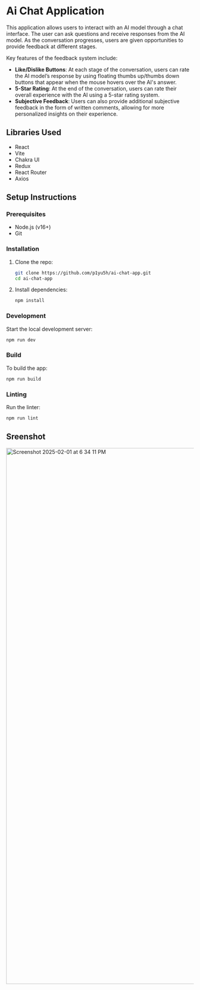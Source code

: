 # Ai Chat Application
This application allows users to interact with an AI model through a chat interface. The user can ask questions and receive responses from the AI model. As the conversation progresses, users are given opportunities to provide feedback at different stages.

Key features of the feedback system include:

- **Like/Dislike Buttons**: At each stage of the conversation, users can rate the AI model’s response by using floating thumbs up/thumbs down buttons that appear when the mouse hovers over the AI's answer.
- **5-Star Rating**: At the end of the conversation, users can rate their overall experience with the AI using a 5-star rating system.
- **Subjective Feedback**: Users can also provide additional subjective feedback in the form of written comments, allowing for more personalized insights on their experience.

## Libraries Used
- React
- Vite
- Chakra UI
- Redux
- React Router
- Axios

## Setup Instructions

### Prerequisites
- Node.js (v16+)
- Git

### Installation

1. Clone the repo:
   ```bash
   git clone https://github.com/p1yu5h/ai-chat-app.git
   cd ai-chat-app
   ```

2. Install dependencies:
   ```bash
   npm install
   ```

### Development

Start the local development server:
```bash
npm run dev
```

### Build

To build the app:
```bash
npm run build
```

### Linting

Run the linter:
```bash
npm run lint
```

## Sreenshot

<img width="1440" alt="Screenshot 2025-02-01 at 6 34 11 PM" src="https://github.com/user-attachments/assets/771214f3-38d2-42bd-83d0-b43ea160e960" />

